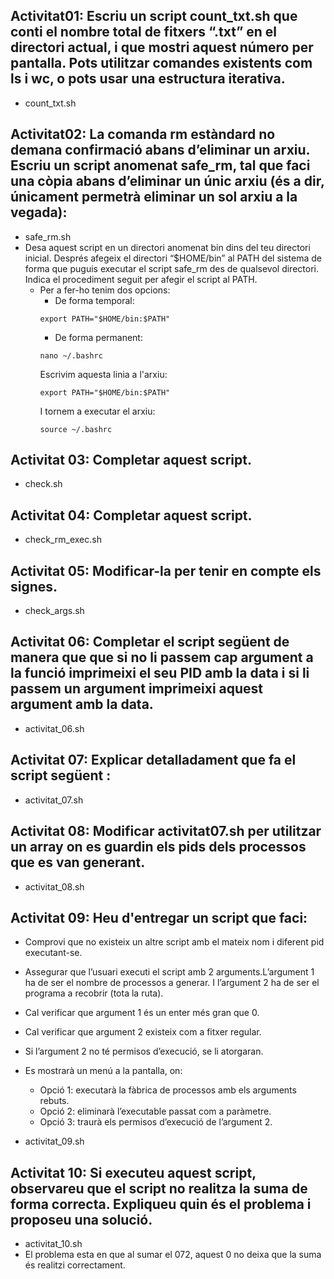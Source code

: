 ## Activitat01: Escriu un script count_txt.sh que conti el nombre total de fitxers “.txt” en el directori actual, i que mostri aquest número per pantalla. Pots utilitzar comandes existents com ls i wc, o pots usar una estructura iterativa.
- count_txt.sh

## Activitat02: La comanda rm estàndard no demana confirmació abans d’eliminar un arxiu. Escriu un script anomenat safe_rm, tal que faci una còpia abans d’eliminar un únic arxiu (és a dir, únicament permetrà eliminar un sol arxiu a la vegada):
- safe_rm.sh
- Desa aquest script en un directori anomenat bin dins del teu directori inicial. Després afegeix el directori “$HOME/bin” al PATH del sistema de forma que puguis executar el script safe_rm des de qualsevol directori. Indica el procediment seguit per afegir el script al PATH. 
    - Per a fer-ho tenim dos opcions: 
        - De forma temporal: 
        ```
        export PATH="$HOME/bin:$PATH"
        ```
        - De forma permanent: 
        ```
        nano ~/.bashrc
        ```
        Escrivim aquesta linia a l'arxiu:
        ```
        export PATH="$HOME/bin:$PATH"
        ```
        I tornem a executar el arxiu:
        ```
        source ~/.bashrc
        ```

## Activitat 03: Completar aquest script.
- check.sh

## Activitat 04: Completar aquest script.
- check_rm_exec.sh

## Activitat 05: Modificar-la per tenir en compte els signes.
 - check_args.sh

## Activitat 06: Completar el script següent de manera que que si no li passem cap argument a la funció imprimeixi el seu PID amb la data i si li passem un argument imprimeixi aquest argument amb la data.
- activitat_06.sh

## Activitat 07: Explicar detalladament que fa el script següent : 
- activitat_07.sh

##  Activitat 08:  Modificar activitat07.sh per utilitzar un array on es guardin els pids dels processos que es van generant.  
- activitat_08.sh

## Activitat 09: Heu d'entregar un script que faci:
- Comprovi que no existeix un altre script amb el mateix nom i diferent pid executant-se.
- Assegurar que l’usuari executi el script amb 2 arguments.L’argument 1 ha de ser el nombre de processos a generar. I l’argument 2 ha de ser el programa a recobrir (tota la ruta).
- Cal verificar que argument 1 és un enter més gran que 0.
- Cal verificar que argument 2 existeix com a fitxer regular.
- Si l’argument 2 no té permisos d’execució, se li atorgaran.
- Es mostrarà un menú a la pantalla, on: 
    - Opció 1: executarà la fàbrica de processos amb els arguments rebuts.
    - Opció 2:  eliminarà l’executable passat com a paràmetre.
    - Opció 3:  traurà els permisos d’execució de l’argument 2. 

- activitat_09.sh

## Activitat 10: Si executeu aquest script, observareu que el script no realitza la suma de forma correcta. Expliqueu quin és el problema i proposeu una solució.
- activitat_10.sh
- El problema esta en que al sumar el 072, aquest 0 no deixa que la suma és realitzi correctament.